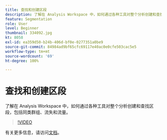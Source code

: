 ```yaml
---
title: 查找和创建区段
description: 了解在 Analysis Workspace 中，如何通过各种工具对整个分析创建和查找区段，包括同类群组、流失和流量。
feature: Segmentation
role: User
level: Beginner
thumbnail: 334092.jpg
kt: 8058
exl-id: ea359d50-b24b-406d-bf0e-0277351a0be9
source-git-commit: 84984ad9bf65cfc69117e40ac0e0cfe503cac5e5
workflow-type: tm+mt
source-wordcount: '69'
ht-degree: 100%

---
```


# 查找和创建区段

了解在 Analysis Workspace 中，如何通过各种工具对整个分析创建和查找区段，包括同类群组、流失和流量。

>[!VIDEO](https://video.tv.adobe.com/v/334092/?quality=12&learn=on)

有关更多信息，请访问[文档](https://experienceleague.adobe.com/docs/analytics/components/segmentation/segmentation-workflow/seg-workflow.html?lang=zh-Hans)。
